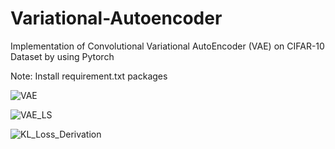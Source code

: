 # Variational-Autoencoder

Implementation of Convolutional Variational AutoEncoder (VAE) on CIFAR-10 Dataset by using Pytorch

Note: Install requirement.txt packages

![VAE](https://github.com/tahahasanmasood/Variational-Autoencoder/assets/154991329/976741f1-f388-45e4-a7dc-ec17b49d3370)

![VAE_LS](https://github.com/tahahasanmasood/Variational-Autoencoder/assets/154991329/7aa30ecd-7cb5-43a9-8ced-17148b52b29b)

![KL_Loss_Derivation](https://github.com/tahahasanmasood/Variational-Autoencoder/assets/154991329/4674ffb6-c9d5-42ae-b48c-36e4ee0c198c)

